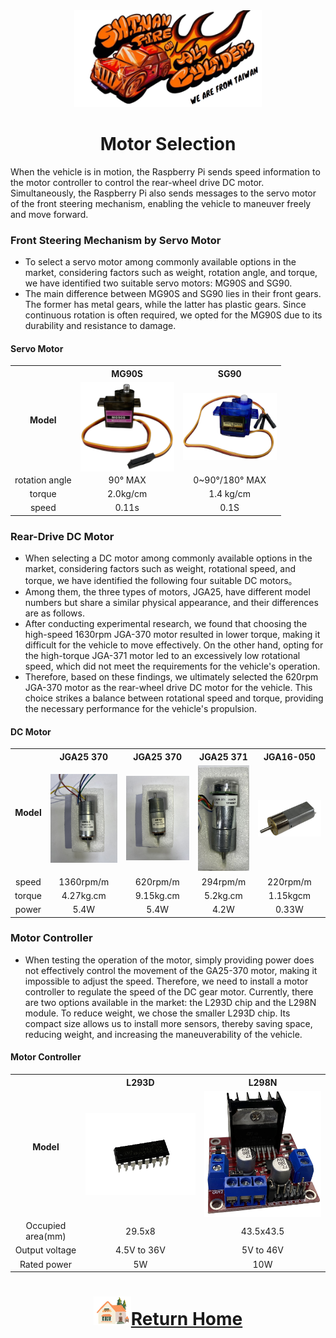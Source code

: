 <div align="center"><img src="../../other/img/logo.png" width="300" alt=" logo"></div>

# <div align="center"> Motor Selection</div> 
When the vehicle is in motion, the Raspberry Pi sends speed information to the motor controller to control the rear-wheel drive DC motor. Simultaneously, the Raspberry Pi also sends messages to the servo motor of the front steering mechanism, enabling the vehicle to maneuver freely and move forward.


### Front Steering Mechanism by Servo Motor
- To select a servo motor among commonly available options in the market, considering factors such as weight, rotation angle, and torque, we have identified two suitable servo motors: MG90S and SG90.
- The main difference between MG90S and SG90 lies in their front gears. The former has metal gears, while the latter has plastic gears. Since continuous rotation is often required, we opted for the MG90S due to its durability and resistance to damage.

 
#### Servo Motor
<div align="center">
<table>
<tr align="center">
<th rowspan="2" >Model</th>
<th>MG90S</th>
<th>SG90</th>
</tr>
<tr align="center">
<td><img src="./img/MG90S.png" width = "150" height = "" alt="MG90S" align=center /></td>
<td> <img src="./img/SG90.png" width = "150" height = "" alt="SG90" align=center /></td>
</tr>
<tr align="center">
<td>rotation angle</td>
<td>90° MAX</td>
<td>0~90°/180° MAX</td>
</tr>
<tr align="center">
<td>torque</td>
<td>2.0kg/cm</td>
<td>1.4 kg/cm</td>
</tr>
<tr align="center">
<td>speed</td>
<td>0.11s</td>
<td>0.1S</td>
</tr>
</table>
</div>

### Rear-Drive DC Motor
- When selecting a DC motor among commonly available options in the market, considering factors such as weight, rotational speed, and torque, we have identified the following four suitable DC motors。
- Among them, the three types of motors, JGA25, have different model numbers but share a similar physical appearance, and their differences are as follows.
- After conducting experimental research, we found that choosing the high-speed 1630rpm JGA-370 motor resulted in lower torque, making it difficult for the vehicle to move effectively. On the other hand, opting for the high-torque JGA-371 motor led to an excessively low rotational speed, which did not meet the requirements for the vehicle's operation.
- Therefore, based on these findings, we ultimately selected the 620rpm JGA-370 motor as the rear-wheel drive DC motor for the vehicle. This choice strikes a balance between rotational speed and torque, providing the necessary performance for the vehicle's propulsion.



#### DC Motor
<div align="center"><table><tr align="center">
<th rowspan="2" >Model</th>
<th >JGA25 370</th>
<th >JGA25 370</th>
<th >JGA25 371</th>
<th >JGA16-050</th>
</tr>
<tr align="center">
<td ><img src="./img/JGA25-370_1360RPM.JPG" width = "150" alt="JGA25-370_1360RPM" /></td>
<td ><img src="./img/JGA25-370_620RPM.JPG" width = "150" alt="JGA25-370_620RPM" /></td>
<td ><img src="./img/JGA25-371_1_34.JPG" width = "100" alt="JGA25-371M" /></td>
<td ><img src="./img/JGA16-050.png" width = "150" alt="JGA16-050" /></td>
</tr>
<tr align="center">
<td >speed</td>
<td >1360rpm/m</td>
<td >620rpm/m</td>
<td >294rpm/m</td>
<td >220rpm/m</td>
</tr>
<tr align="center"><td>torque</td><td>4.27kg.cm</td><td>9.15kg.cm</td><td>5.2kg.cm</td><td>1.15kgcm</td></tr><tr align="center">
<td>power</td><td>5.4W</td><td>5.4W</td><td>4.2W</td><td>0.33W</td>
</tr>
</table>
</div>

### Motor Controller

- When testing the operation of the motor, simply providing power does not effectively control the movement of the GA25-370 motor, making it impossible to adjust the speed. Therefore, we need to install a motor controller to regulate the speed of the DC gear motor. Currently, there are two options available in the market: the L293D chip and the L298N module. To reduce weight, we chose the smaller L293D chip. Its compact size allows us to install more sensors, thereby saving space, reducing weight, and increasing the maneuverability of the vehicle.


#### Motor Controller
<div align="center">
<table>
<tr align="center" >
<th rowspan="2">Model</th>
<th>L293D</th>
<th>L298N</th>
</tr>
<tr align="center">
<td> <img src="./img/l293d.png" width = "300"  alt="l293d" align=center /></td>
<td ><img src="./img/L298N.png" width = "300"  alt="l298n" align=center /></td>
</tr>
<tr align="center">
<td>Occupied area(mm)</td>
<td>29.5x8</td>
<td>43.5x43.5</td>
</tr>
<tr align="center">
<td>Output voltage</td>
<td>4.5V to 36V</td>
<td>5V to 46V</td>
</tr>
<tr align="center">
<td>Rated power </td>
<td>5W</td>
<td>10W</td>
</tr>
</table>
</div>

# <div align="center">![HOME](../../other/img/Home.png)[Return Home](../../)</div>  
